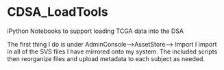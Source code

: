 # CDSA_LoadTools
iPython Notebooks to support loading TCGA data into the DSA

The first thing I do is under AdminConsole-->AssetStore--> Import  I import in all of the SVS files I have mirrored onto my system.  The 
included scripts then reorganize files and upload metadata to each subject as needed.
